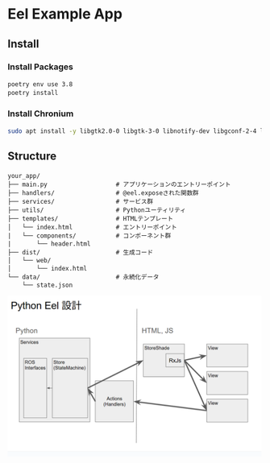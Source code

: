 # Eel Example App

## Install
### Install Packages
```sh
poetry env use 3.8
poetry install
```

### Install Chronium
```sh
sudo apt install -y libgtk2.0-0 libgtk-3-0 libnotify-dev libgconf-2-4 libnss3 libxss1 libasound2 libxtst6 xauth xvfb libgbm-dev fonts-ipafont
```

## Structure
```
your_app/
├── main.py                   # アプリケーションのエントリーポイント
├── handlers/                 # @eel.exposeされた関数群
├── services/                 # サービス群
├── utils/                    # Pythonユーティリティ
├── templates/                # HTMLテンプレート
│   └── index.html            # エントリーポイント
|   └── components/           # コンポーネント群
|       └── header.html
├── dist/                     # 生成コード
│   └── web/
│       └── index.html
└── data/                     # 永続化データ
    └── state.json
```
![Architecture](docs/architecture.png)